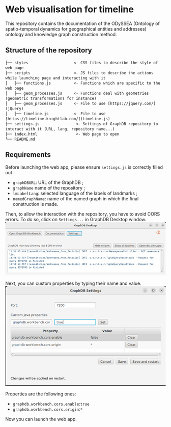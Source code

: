 # Web visualisation for timeline

This repository contains the documentation of the ODySSEA (Ontology of spatio-temporal dynamics for geographical entities and addresses) ontology and knowledge graph construction method.

## Structure of the repository
```
├── styles                    <- CSS files to describe the style of web page
├── scripts                   <- JS files to describe the actions while launching page and interacting with it
│   ├── functions.js          <- Functions which are specific to the web page
│   ├── geom_processes.js     <- Functions deal with geometries (geometric transformations for instance)
│   ├── geom_processes.js     <- File to use [https://jquery.com/](jQuery)
│   ├── timeline.js           <- File to use [https://timeline.knightlab.com/](timeline.js)
├── settings.js                <- Settings of GraphDB repository to interact with it (URL, lang, repository name...)
├── index.html                 <- Web page to open
└── README.md
```

## Requirements

Before launching the web app, please ensure `settings.js` is correctly filled out :
* `graphDBURL`: URL of the GraphDB ;
* `graphName`  name of the repository ;
* `lmLabelLang`: selected language of the labels of landmarks ;
* `namedGraphName`: name of the named graph in which the final construction is made.

Then, to allow the interaction with the repository, you have to avoid CORS errors. To do so, click on `Settings...` in GraphDB Desktop window.
![image](./images/graphdb_main.png)

Next, you can custom properties by typing their name and value.
![image](./images/graphdb_settings.png)

Properties are the following ones:
* `graphdb.workbench.cors.enable`:`true` 
* `graphdb.workbench.cors.origin`:`*`

Now you can launch the web app.